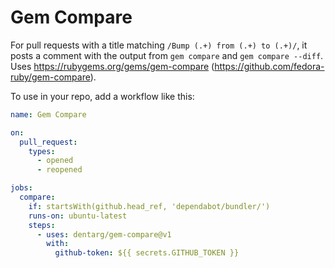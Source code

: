 # Gem Compare

For pull requests with a title matching `/Bump (.+) from (.+) to (.+)/`, it posts a comment with the output from `gem compare` and `gem compare --diff`. Uses https://rubygems.org/gems/gem-compare (https://github.com/fedora-ruby/gem-compare).

To use in your repo, add a workflow like this:

````yaml
name: Gem Compare

on:
  pull_request:
    types:
      - opened
      - reopened

jobs:
  compare:
    if: startsWith(github.head_ref, 'dependabot/bundler/')
    runs-on: ubuntu-latest
    steps:
      - uses: dentarg/gem-compare@v1
        with:
          github-token: ${{ secrets.GITHUB_TOKEN }}
````
